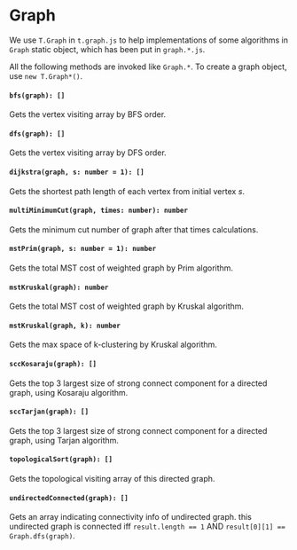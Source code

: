 <a name="graph"></a>
# Graph
We use `T.Graph` in `t.graph.js` to help implementations of some algorithms 
in `Graph` static object, which has been put in `graph.*.js`.

All the following methods are invoked like `Graph.*`. 
To create a graph object, use `new T.Graph*()`.

#### `bfs(graph): []`
Gets the vertex visiting array by BFS order.
#### `dfs(graph): []`
Gets the vertex visiting array by DFS order.
#### `dijkstra(graph, s: number = 1): []`
Gets the shortest path length of each vertex from initial vertex $s$.
#### `multiMinimumCut(graph, times: number): number`
Gets the minimum cut number of graph after that times calculations.
#### `mstPrim(graph, s: number = 1): number`
Gets the total MST cost of weighted graph by Prim algorithm.
#### `mstKruskal(graph): number`
Gets the total MST cost of weighted graph by Kruskal algorithm.
#### `mstKruskal(graph, k): number`
Gets the max space of k-clustering by Kruskal algorithm.
#### `sccKosaraju(graph): []`
Gets the top $3$ largest size of strong connect component for a directed graph, using Kosaraju algorithm.
#### `sccTarjan(graph): []`
Gets the top $3$ largest size of strong connect component for a directed graph, using Tarjan algorithm.
#### `topologicalSort(graph): []`
Gets the topological visiting array of this directed graph.
#### `undirectedConnected(graph): []`
Gets an array indicating connectivity info of undirected graph. this undirected graph is connected
iff  `result.length == 1` AND `result[0][1] == Graph.dfs(graph)`.

<!--[Back to top](#graph)-->
